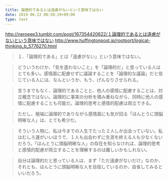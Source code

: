 ```yaml
---
title: 論理的であるとは遠慮がないという意味ではない
date: 2019-06-22 00:58:29+09:00
type: text
---
```


<http://neroeee3.tumblr.com/post/167354420622/１論理的であるとは遠慮がないという意味ではない>
<http://www.huffingtonpost.jp/rootport/logical-thinking_b_5776270.html>


> １．「論理的である」とは「遠慮がない」という意味ではない。


> どういうわけか、「気を遣わないこと」を「論理的だ」と思っている人はとても多い。感情面に配慮せずに議論することを「論理的な議論」だと信じている人には、なんというか、もう、げんなりさせられる。



> 言うまでもなく、論理的であることと、他人の感情に配慮することは、対立概念ではない。論理的に事実の分析を積み重ねながら、同時に他人の感情に配慮することも可能だ。論理的思考と感情的配慮は両立できる。



> ただし、極端に論理的でありながら感情面にも気が回る「ほんとうに頭脳明晰な人」は、とても希少だ。



> そういう人物に、私は今までの人生でたった２人しか出会っていない。私はむしろ運がいいほうで、１人も出会わずに生涯を終える人も少なくないだろう。「ほんとうに頭脳明晰な人」の存在を知らなければ、論理的思考と感情的配慮が両立することを理解するのは難しいかもしれない。



> 自分は論理的だと思っている人は、まず「ただ遠慮がないだけ」なのか、それとも、ほんとうに頭脳明晰な人を目指しているのか、自省してみるといいだろう。

